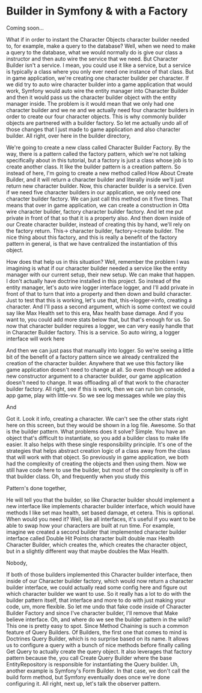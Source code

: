# Builder in Symfony & with a Factory

Coming soon...

What if in order to instant the Character Objects character builder needed to, for
example, make a query to the database? Well, when we need to make a query to the
database, what we would normally do is give our class a instructor and then auto wire
the service that we need. But Character Builder isn't a service. I mean, you could
use it like a service, but a service is typically a class where you only ever need
one instance of that class. But in game application, we're creating one character
builder per character. If we did try to auto wire character builder into a game
application that would work, Symfony would auto wire the entity manager into
Character Builder and then it would pass us the character builder object with the
entity manager inside. The problem is it would mean that we only had one character
builder and we ne and we actually need four character builders in order to create our
four character objects. This is why commonly builder objects are partnered with a
builder factory. So let me actually undo all of those changes that I just made to
game application and also character builder. All right, over here in the builder
directory,

We're going to create a new class called Character Builder Factory. By the way, there
is a pattern called the factory pattern, which we're not talking specifically about
in this tutorial, but a factory is just a class whose job is to create another class.
It like the builder pattern is a creation pattern. So instead of here, I'm going to
create a new method called How About Create Builder, and it will return a character
builder and literally inside we'll just return new character builder. Now, this
character builder is a service. Even if we need five character builders in our
application, we only need one character builder factory. We can just call this method
on it five times. That means that over in game application, we can create a
construction in Otta wire character builder, factory character builder factory. And
let me put private in front of that so that it is a property also. And then down
inside of our Create character builder, instead of creating this by hand, we'll rely
on the factory return. This-> character builder, factory->create builder. The nice
thing about this factory, and this is really a benefit of the factory pattern in
general, is that we have centralized the instantiation of this object.

How does that help us in this situation? Well, remember the problem I was imagining
is what if our character builder needed a service like the entity manager with our
current setup, their new setup. We can make that happen. I don't actually have
doctrine installed in this project. So instead of the entity manager, let's auto wire
logger interface logger, and I'll add private in front of that to turn that into a
property and then down and build character. Just to test that this is working, let's
use that, this->logger->info, creating a character. And I'll pass a second argument,
which is some context we could say like Max Health set to this era, Max health base
damage. And if you want to, you could add more stats below that, but that's enough
for us. So now that character builder requires a logger, we can very easily handle
that in Character Builder factory. This is a service. So auto wiring, a logger
interface will work here

And then we can just pass that manually into logger. So we're seeing a little bit of
the benefit of a factory pattern since we already centralized the creation of the
character builder. Anywhere that we use this factory like game application doesn't
need to change at all. So even though we added a new constructor argument to a
character builder, our game application doesn't need to change. It was offloading all
of that work to the character builder factory. All right, see if this is work, then
we can run bin console, app game, play with little-vv. So we see log messages while
we play this

And

Got it. Look it info, creating a character. We can't see the other stats right here
on this screen, but they would be shown in a log file. Awesome. So that is the
builder pattern. What problems does it solve? Simple. You have an object that's
difficult to instantiate, so you add a builder class to make life easier. It also
helps with these single responsibility principle. It's one of the strategies that
helps abstract creation logic of a class away from the class that will work with that
object. So previously in game application, we both had the complexity of creating the
objects and then using them. Now we still have code here to use the builder, but most
of the complexity is off in that builder class. Oh, and frequently when you study
this

Pattern's done together,

He will tell you that the builder, so like Character builder should implement a new
interface like implements character builder interface, which would have methods I
like set max health, set based damage, et cetera. This is optional. When would you
need it? Well, like all interfaces, it's useful if you want to be able to swap how
your characters are built at run time. For example, imagine we created a second
builder that implemented character builder interface called Double Hit Points
character built double max Health Character Builder, which creates the, which creates
the character object, but in a slightly different way that maybe doubles the Max
Health.

Nobody,

If both of those builders implemented this Character builder interface, then inside
of our Character builder factory, which would now return a character builder
interface, we could actually read some config here and figure out which character
builder we want to use. So it really has a lot to do with the builder pattern itself,
that interface and more to do with just making your code, um, more flexible. So let
me undo that fake code inside of Character Builder Factory and since I've character
builder, I'll remove that Make believe interface. Oh, and where do we see the builder
pattern in the wild? This one is pretty easy to spot. Since Method Chaining is such a
common feature of Query Builders. Of Builders, the first one that comes to mind is
Doctrines Query Builder, which is no surprise based on its name. It allows us to
configure a query with a bunch of nice methods before finally calling Get Query to
actually create the query object. It also leverages that factory pattern because the,
you call Create Query Builder where the base EntityRepository is responsible for
instantiating the Query builder. Uh, another example is Symfony's Form Builder. In
that case, we don't call the build form method, but Symfony eventually does once
we're done configuring it. All right, next up, let's talk the observer pattern.
